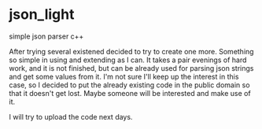 # json_light
simple json parser c++

After trying several existened decided to try to create one more. Something so simple in using and extending as I can.
It takes a pair evenings of hard work, and it is not finished, but can be already used for parsing json strings and get some values from it.
I'm not sure I'll keep up the interest in this case, so I decided to put the already existing code in the public domain so that it doesn't get lost. Maybe someone will be interested and make use of it.

I will try to upload the code next days.
